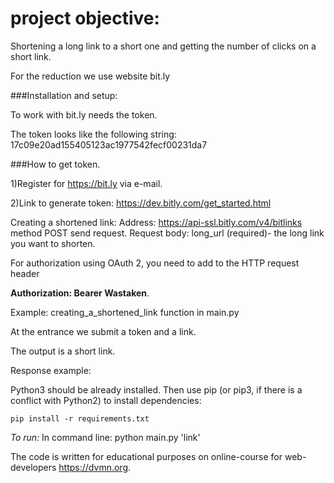 project objective:
=====================
Shortening a long link to a short one and getting the number of clicks on a short link.

For the reduction we use website bit.ly

###Installation and setup:

To work with bit.ly needs the token.

The token looks like the following string: 17c09e20ad155405123ac1977542fecf00231da7

###How to get token.

 1)Register for https://bit.ly via e-mail.
 
 2)Link to generate token: https://dev.bitly.com/get_started.html
 
Creating a shortened link:
 Address: https://api-ssl.bitly.com/v4/bitlinks method POST send request.
 Request body: long_url (required)- the long link you want to shorten.
 
 For authorization using OAuth 2, you need to add to the HTTP request header
 
 **Authorization: Bearer Wastaken**.
 
 Example: 
 creating_a_shortened_link function in main.py
 
 At the entrance we submit a token and a link.
 
 The output is a short link.
 
 Response example:

Python3 should be already installed. 
Then use pip (or pip3, if there is a conflict with Python2) to install dependencies:

```
pip install -r requirements.txt
```

*To run:* In command line: python main.py 'link'

The code is written for educational purposes on online-course for web-developers https://dvmn.org.
